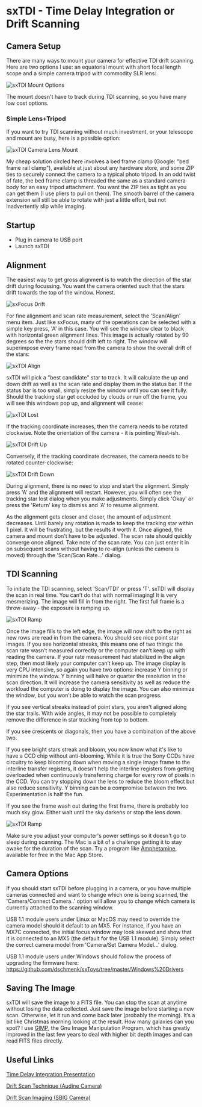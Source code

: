 # sxTDI - Time Delay Integration or Drift Scanning

## Camera Setup

There are many ways to mount your camera for effective TDI drift scanning. Here are two options I use: an equatorial mount with short focal length scope and a simple camera tripod with commodity SLR lens:

![sxTDI Mount Options](https://github.com/dschmenk/sxToys/blob/master/images/sxtdi-mounts.jpg)

The mount doesn't have to track during TDI scanning, so you have many low cost options.

### Simple Lens+Tripod

If you want to try TDI scanning without much investment, or your telescope and mount are busy, here is a possible option:

![sxTDI Camera Lens Mount](https://github.com/dschmenk/sxToys/blob/master/images/sxtdi-lensmount.jpg)

My cheap solution circled here involves a bed frame clamp (Google: "bed frame rail clamp"), available at just about any hardware store, and some ZIP ties to securely connect the camera to a typical photo tripod. In an odd twist of fate, the bed frame clamp is threaded the same as a standard camera body for an easy tripod attachment. You want the ZIP ties as tight as you can get them (I use pliers to pull on them). The smooth barrel of the camera extension will still be able to rotate with just a little effort, but not inadvertently slip while imaging.

## Startup

- Plug in camera to USB port
- Launch sxTDI

## Alignment

The easiest way to get gross alignment is to watch the direction of the star drift during focussing. You want the camera oriented such that the stars drift towards the top of the window. Honest.

![sxFocus Drift](https://github.com/dschmenk/sxToys/blob/master/images/sxtdi-sxfocusdrift.png)

For fine alignment and scan rate measurement, select the 'Scan/Align' menu item. Just like sxFocus, many of the operations can be selected with a simple key press, 'A' in this case. You will see the window clear to black with horizontal green alignment lines. This image is actually rotated by 90 degrees so the the stars should drift left to right. The window will superimpose every frame read from the camera to show the overall drift of the stars:

![sxTDI Align](https://github.com/dschmenk/sxToys/blob/master/images/sxtdi-align.png)

sxTDI will pick a "best candidate" star to track. It will calculate the up and down drift as well as the scan rate and display them in the status bar. If the status bar is too small, simply resize the window until you can see it fully. Should the tracking star get occluded by clouds or run off the frame, you will see this windows pop up, and alignment will cease:

![sxTDI Lost](https://github.com/dschmenk/sxToys/blob/master/images/sxtdi-lost.png)

If the tracking coordinate increases, then the camera needs to be rotated clockwise. Note the orientation of the camera - it is pointing West-ish.

![sxTDI Drift Up](https://github.com/dschmenk/sxToys/blob/master/images/sxtdi-clockwise.jpg)

Conversely, if the tracking coordinate decreases, the camera needs to be rotated counter-clockwise:

![sxTDI Drift Down](https://github.com/dschmenk/sxToys/blob/master/images/sxtdi-counterclock.jpg)

During alignment, there is no need to stop and start the alignment. Simply press 'A' and the alignment will restart. However, you will often see the tracking star lost dialog when you make adjustments. Simply click 'Okay' or press the 'Return' key to dismiss and 'A' to resume alignment.

As the alignment gets closer and closer, the amount of adjustment decreases. Until barely any rotation is made to keep the tracking star within 1 pixel. It will be frustrating, but the results it worth it. Once aligned, the camera and mount don't have to be adjusted. The scan rate should quickly converge once aligned. Take note of the scan rate. You can just enter it in on subsequent scans without having to re-align (unless the camera is moved) through the 'Scan/Scan Rate...' dialog.

## TDI Scanning

To initiate the TDI scanning, select 'Scan/TDI' or press 'T'. sxTDI will display the scan in real time. You can’t do that with normal imaging! It is very mesmerizing. The image will fill in from the right. The first full frame is a throw-away - the exposure is ramping up.

![sxTDI Ramp](https://github.com/dschmenk/sxToys/blob/master/images/sxtdi-scanramp.png)

Once the image fills to the left edge, the image will now shift to the right as new rows are read in from the camera. You should see nice point star images. If you see horizontal streaks, this means one of two things: the scan rate wasn’t measured correctly or the computer can’t keep up with reading the camera. If your rate measurement had stabilized in the align step, then most likely your computer can’t keep up. The image display is very CPU intensive, so again you have two options: increase Y binning or minimize the window. Y binning will halve or quarter the resolution in the scan direction. It will increase the camera sensitivity as well as reduce the workload the computer is doing to display the image. You can also minimize the window, but you won’t be able to watch the scan progress.

If you see vertical streaks instead of point stars, you aren't aligned along the star trails. With wide angles, it may not be possible to completely remove the difference in star tracking from top to bottom.

If you see crescents or diagonals, then you have a combination of the above two.

If you see bright stars streak and bloom, you now know what it's like to have a CCD chip without anti-blooming. While it is true the Sony CCDs have circuitry to keep blooming down when moving a single image frame to the interline transfer registers, it doesn't help the interline registers from getting overloaded when continuously transferring charge for every row of pixels in the CCD. You can try stopping down the lens to reduce the bloom effect but also reduce sensitivity. Y binning can be a compromise between the two. Experimentation is half the fun.

If you see the frame wash out during the first frame, there is probably too much sky glow. Either wait until the sky darkens or stop the lens down.

![sxTDI Ramp](https://github.com/dschmenk/sxToys/blob/master/images/sxtdi-scanning.png)

Make sure you adjust your computer's power settings so it doesn't go to sleep during scanning. The Mac is a bit of a challenge getting it to stay awake for the duration of the scan. Try a program like [Amphetamine](https://apps.apple.com/us/app/amphetamine/id937984704?mt=12), available for free in the Mac App Store.

## Camera Options

If you should start sxTDI before plugging in a camera, or you have multiple cameras connected and want to change which one is being scanned, the 'Camera/Connect Camera..' option will allow you to change which camera is currently attached to the scanning window.

USB 1.1 module users under Linux or MacOS may need to override the camera model should it default to an MX5. For instance, if you have an MX7C connected, the initial focus window may look skewed and show that it is connected to an MX5 (the default for the USB 1.1 module). Simply select the correct camera model from 'Camera/Set Camera Model...' dialog.

USB 1.1 module users under Windows should follow the process of upgrading the firmware here: https://github.com/dschmenk/sxToys/tree/master/Windows%20Drivers

## Saving The Image

sxTDI will save the image to a FITS file. You can stop the scan at anytime without losing the data collected. Just save the image before starting a new scan. Otherwise, let it run and come back later (probably the morning). It’s a bit like Christmas morning looking at the result. How many galaxies can you spot? I use [GIMP](https://gimp.org), the Gnu Image Manipulation Program, which has greatly improved in the last few years to deal with higher bit depth images and can read FITS files directly.

## Useful Links

[Time Delay Integration Presentation](https://nexsci.caltech.edu/workshop/2005/presentations/Rabinowitz.pdf)

[Drift Scan Technique (Audine Camera)](http://www.astrosurf.com/audine/English/result/scan.htm)

[Drift Scan Imaging (SBIG Camera)](http://www.company7.com/library/sbig/pdffiles/drftscan.pdf)
